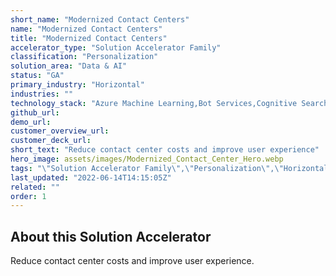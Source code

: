 ```yaml
---
short_name: "Modernized Contact Centers"
name: "Modernized Contact Centers"
title: "Modernized Contact Centers"
accelerator_type: "Solution Accelerator Family"
classification: "Personalization"
solution_area: "Data & AI"
status: "GA"
primary_industry: "Horizontal"
industries: ""
technology_stack: "Azure Machine Learning,Bot Services,Cognitive Search,Cognitive Services"
github_url: 
demo_url: 
customer_overview_url: 
customer_deck_url: 
short_text: "Reduce contact center costs and improve user experience"
hero_image: assets/images/Modernized_Contact_Center_Hero.webp
tags: "\"Solution Accelerator Family\",\"Personalization\",\"Horizontal\",\"Azure Machine Learning\",\"Bot Services\",\"Cognitive Search\",\"Cognitive Services\",\"Data & AI\",\"GA\""
last_updated: "2022-06-14T14:15:05Z"
related: ""
order: 1
---
```

## About this Solution Accelerator

Reduce contact center costs and improve user experience.